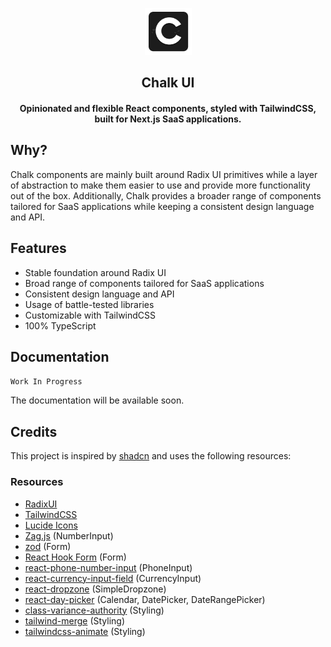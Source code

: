 <p align="center">
<img src="public/images/logo.png" alt="preview" width="75px"/>
</p>

<h2 align="center">Chalk UI</h2>

<h4 align="center">Opinionated and flexible React components, styled with TailwindCSS, built for Next.js SaaS applications.</h4>

## Why?

Chalk components are mainly built around Radix UI primitives while a layer of abstraction to make them easier to use and provide
more functionality out of the box. Additionally, Chalk provides a broader range of components tailored for SaaS applications while
keeping a consistent design language and API.

## Features

- Stable foundation around Radix UI
- Broad range of components tailored for SaaS applications
- Consistent design language and API
- Usage of battle-tested libraries
- Customizable with TailwindCSS
- 100% TypeScript

## Documentation

`Work In Progress`

[//]: # (The documentation is available at [chalk.rahim.app]&#40;https://chalk.rahim.app/&#41;.)

The documentation will be available soon.

## Credits

This project is inspired by [shadcn](https://ui.shadcn.com/) and uses the following resources:

### Resources

- [RadixUI](https://radix-ui.com/)
- [TailwindCSS](https://tailwindcss.com/)
- [Lucide Icons](https://lucide.dev/)
- [Zag.js](https://zagjs.com/) (NumberInput)
- [zod](https://zod.dev/) (Form)
- [React Hook Form](https://react-hook-form.com/) (Form)
- [react-phone-number-input](https://www.npmjs.com/package/react-phone-number-input) (PhoneInput)
- [react-currency-input-field](https://www.npmjs.com/package/react-currency-input-field) (CurrencyInput)
- [react-dropzone](https://react-dropzone.js.org/) (SimpleDropzone)
- [react-day-picker](https://react-day-picker.js.org/) (Calendar, DatePicker, DateRangePicker)
- [class-variance-authority](https://cva.style/docs) (Styling)
- [tailwind-merge](https://github.com/dcastil/tailwind-merge) (Styling)
- [tailwindcss-animate](https://github.com/jamiebuilds/tailwindcss-animate) (Styling)
